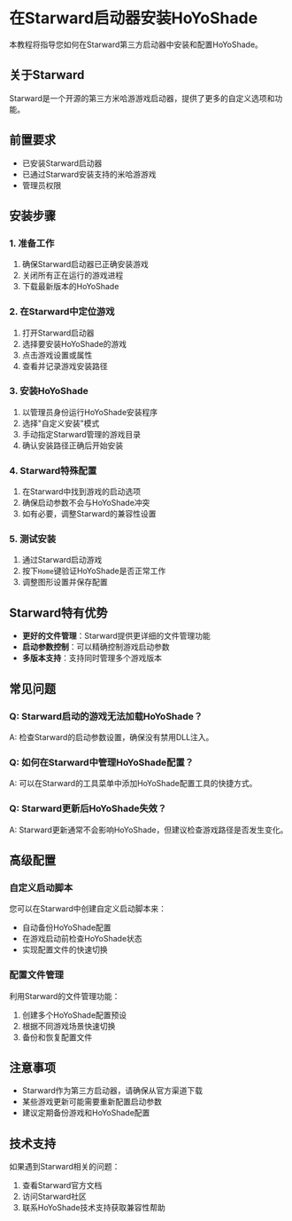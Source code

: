 # 在Starward启动器安装HoYoShade

本教程将指导您如何在Starward第三方启动器中安装和配置HoYoShade。

## 关于Starward

Starward是一个开源的第三方米哈游游戏启动器，提供了更多的自定义选项和功能。

## 前置要求

- 已安装Starward启动器
- 已通过Starward安装支持的米哈游游戏
- 管理员权限

## 安装步骤

### 1. 准备工作

1. 确保Starward启动器已正确安装游戏
2. 关闭所有正在运行的游戏进程
3. 下载最新版本的HoYoShade

### 2. 在Starward中定位游戏

1. 打开Starward启动器
2. 选择要安装HoYoShade的游戏
3. 点击游戏设置或属性
4. 查看并记录游戏安装路径

### 3. 安装HoYoShade

1. 以管理员身份运行HoYoShade安装程序
2. 选择"自定义安装"模式
3. 手动指定Starward管理的游戏目录
4. 确认安装路径正确后开始安装

### 4. Starward特殊配置

1. 在Starward中找到游戏的启动选项
2. 确保启动参数不会与HoYoShade冲突
3. 如有必要，调整Starward的兼容性设置

### 5. 测试安装

1. 通过Starward启动游戏
2. 按下`Home`键验证HoYoShade是否正常工作
3. 调整图形设置并保存配置

## Starward特有优势

- **更好的文件管理**：Starward提供更详细的文件管理功能
- **启动参数控制**：可以精确控制游戏启动参数
- **多版本支持**：支持同时管理多个游戏版本

## 常见问题

### Q: Starward启动的游戏无法加载HoYoShade？
A: 检查Starward的启动参数设置，确保没有禁用DLL注入。

### Q: 如何在Starward中管理HoYoShade配置？
A: 可以在Starward的工具菜单中添加HoYoShade配置工具的快捷方式。

### Q: Starward更新后HoYoShade失效？
A: Starward更新通常不会影响HoYoShade，但建议检查游戏路径是否发生变化。

## 高级配置

### 自定义启动脚本

您可以在Starward中创建自定义启动脚本来：
- 自动备份HoYoShade配置
- 在游戏启动前检查HoYoShade状态
- 实现配置文件的快速切换

### 配置文件管理

利用Starward的文件管理功能：
1. 创建多个HoYoShade配置预设
2. 根据不同游戏场景快速切换
3. 备份和恢复配置文件

## 注意事项

- Starward作为第三方启动器，请确保从官方渠道下载
- 某些游戏更新可能需要重新配置启动参数
- 建议定期备份游戏和HoYoShade配置

## 技术支持

如果遇到Starward相关的问题：
1. 查看Starward官方文档
2. 访问Starward社区
3. 联系HoYoShade技术支持获取兼容性帮助